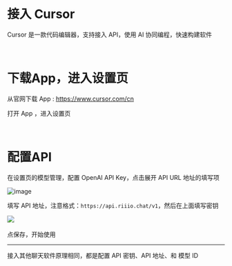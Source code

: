 # 接入 Cursor

Cursor 是一款代码编辑器，支持接入 API，使用 AI 协同编程，快速构建软件

‍

# 下载App，进入设置页

从官网下载 App : https://www.cursor.com/cn

打开 App ，进入设置页

​​

# 配置API

在设置页的模型管理，配置 OpenAI API Key，点击展开 API URL 地址的填写项

![image](https://pic.riiio.top/1Capture_2025-04-26_19.42.00.png)​​​

填写 API 地址，注意格式：`https://api.riiio.chat/v1`​，然后在上面填写密钥

![](https://pic.riiio.top/1Capture_2025-04-26_19.43.50.png)​

点保存，开始使用

---

<span data-type="text" style="color: var(--b3-font-color2);">接入其他聊天软件原理相同，都是配置 API 密钥、API 地址、和 模型 ID</span>

‍
